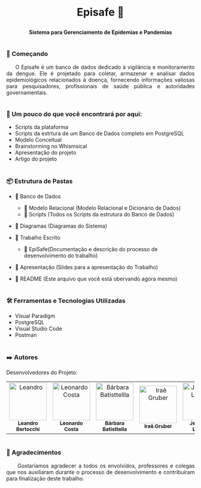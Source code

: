 # <p align="center"> <strong> Episafe 🧬 </strong> </p>

<p align="center"> <strong> Sistema para Gerenciamento de Epidemias e Pandemias </strong> </center> </p>

#

### 🚀 Começando

<p align="justify">
&nbsp&nbsp&nbsp&nbsp
O Episafe é um banco de dados dedicado à vigilância e monitoramento da dengue. Ele é projetado para coletar, armazenar e analisar dados epidemiológicos relacionados à doença, fornecendo informações valiosas para pesquisadores, profissionais de saúde pública e autoridades governamentais.
</p>

#

### 🔎 Um pouco do que você encontrará por aqui:

- Scripts da plataforma
- Scripts da estrtura de um Banco de Dados completo em PostgreSQL
- Modelo Conceitual
- Brainstorming no Whismsical
- Apresentação do projeto
- Artigo do projeto

#

### 📦 Estrutura de Pastas

- 📁 Banco de Dados

  - 📁 Modelo Relacional (Modelo Relacional e Dicionário de Dados)
  - 📁 Scripts (Todos os Scripts da estrutura do Banco de Dados)

- 📁 Diagramas (Diagramas do Sistema)

- 📁 Trabalho Escrito
  - 📄 EpiSafe(Documentação e descrição do processo de desenvolvimento do trabalho)
- 📄 Apresentação (Slides para a apresentação do Trabalho)
- 📄 README (Este arquivo que você está obervando agora mesmo)

#

### 🛠️ Ferramentas e Tecnologias Utilizadas

- Visual Paradigm
- PostgreSQL
- Visual Studio Code
- Postman

#

### ✒️ Autores

Desenvolvedores do Projeto:

<table>
  <tr>
    <td align="center">
      <a href="#">
        <img src="https://avatars.githubusercontent.com/u/78428392?v=4" width="100px;" alt="Leandro"/><br>
        <sub>
          <b>Leandro Bertocchi</b>
        </sub>
      </a>
    </td>
    <td align="center">
      <a href="#">
        <img src="https://avatars.githubusercontent.com/u/62349597?v=4" width="100px;" alt="Leonardo Costa"/><br>
        <sub>
          <b>Leonardo Costa</b>
        </sub>
      </a>
    </td>
    <td align="center">
      <a href="#">
        <img src="https://avatars.githubusercontent.com/u/98975638?v=4" width="100px;" alt="Bárbara Batisttellla"/><br>
        <sub>
          <b>Bárbara Batisttella</b>
        </sub>
      </a>
    </td>
  <td align="center">
      <a href="#">
        <img src="https://avatars.githubusercontent.com/u/165969703?v=4" width="100px;" alt="Iraê Gruber"/><br>
        <sub>
          <b>Iraê Gruber</b>
        </sub>
      </a>
    </td>
  <td align="center">
      <a href="#">
        <img src="https://avatars.githubusercontent.com/u/165967253?v=4" width="100px;" alt="Jefferson Ludwig"/><br>
        <sub>
          <b>Jefferson Ludwig</b>
        </sub>
      </a>
    </td>
  </tr>
</table>

#

### 🎁 Agradecimentos

<p align="justify">
&nbsp&nbsp&nbsp&nbsp
Gostaríamos agradecer a todos os envolvidos, professores e colegas que nos auxiliaram durante o processo de desenvolvimento e contribuíram para finalização deste trabalho. <br>
&nbsp&nbsp&nbsp&nbsp
 <br>
</p>
